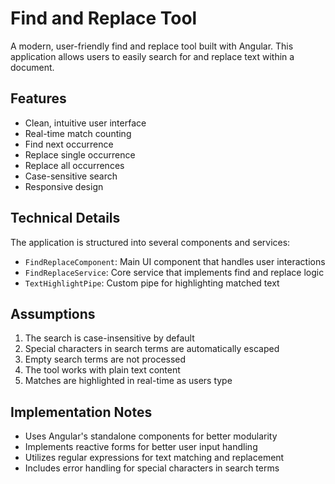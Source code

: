 # Find and Replace Tool

A modern, user-friendly find and replace tool built with Angular. This application allows users to easily search for and replace text within a document.

## Features

- Clean, intuitive user interface
- Real-time match counting
- Find next occurrence
- Replace single occurrence
- Replace all occurrences
- Case-sensitive search
- Responsive design

## Technical Details

The application is structured into several components and services:

- `FindReplaceComponent`: Main UI component that handles user interactions
- `FindReplaceService`: Core service that implements find and replace logic
- `TextHighlightPipe`: Custom pipe for highlighting matched text

## Assumptions

1. The search is case-insensitive by default
2. Special characters in search terms are automatically escaped
3. Empty search terms are not processed
4. The tool works with plain text content
5. Matches are highlighted in real-time as users type

## Implementation Notes

- Uses Angular's standalone components for better modularity
- Implements reactive forms for better user input handling
- Utilizes regular expressions for text matching and replacement
- Includes error handling for special characters in search terms